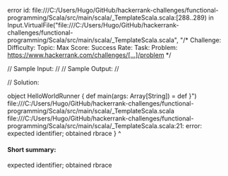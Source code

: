 error id: file:///C:/Users/Hugo/GitHub/hackerrank-challenges/functional-programming/Scala/src/main/scala/_TemplateScala.scala:[288..289) in Input.VirtualFile("file:///C:/Users/Hugo/GitHub/hackerrank-challenges/functional-programming/Scala/src/main/scala/_TemplateScala.scala", "/*
Challenge: 
Difficulty: 
Topic: 
Max Score: 
Success Rate: 
Task: 
Problem: https://www.hackerrank.com/challenges/[...]/problem
*/

// Sample Input:
    //
// Sample Output:
    //

// Solution:
  

object HelloWorldRunner {
    def main(args: Array[String]) = def
}")
file:///C:/Users/Hugo/GitHub/hackerrank-challenges/functional-programming/Scala/src/main/scala/_TemplateScala.scala
file:///C:/Users/Hugo/GitHub/hackerrank-challenges/functional-programming/Scala/src/main/scala/_TemplateScala.scala:21: error: expected identifier; obtained rbrace
}
^
#### Short summary: 

expected identifier; obtained rbrace